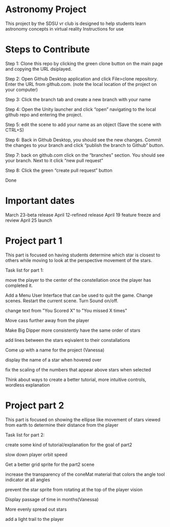 # Astronomy Project
This project by the SDSU vr club is designed to help students learn astronomy concepts in virtual reality
Instructions for use 

# Steps to Contribute
Step 1: Clone this repo by clicking the green clone button on the main page and copying the URL dsiplayed.

Step 2: Open Github Desktop application and click File>clone repository. Enter the URL from github.com. (note the local location of the project on your computer)

Step 3: Click the branch tab and create a new branch with your name

Step 4: Open the Unity launcher and click “open” navigating to the local github repo and entering the project.

Step 5: edit the scene to add your name as an object (Save the scene with CTRL+S)

Step 6: Back in Github Desktop, you should see the new changes. Commit the changes to your branch and click “publish the branch to Github” button.

Step 7: back on github.com click on the “branches” section. You should see your branch. Next to it click “new pull request”

Step 8: Click the green “create pull request” button

Done 

# Important dates
March 23-beta release
April 12-refined release
April 19 feature freeze and review
April 25 launch

# Project part 1 
This part is focused on having students determine which star is closest to others while moving to look at the perspective movement of the stars.

Task list for part 1:

move the player to the center of the constellation once the player has completed it. 

Add a Menu User Interface that can be used to quit the game. Change scenes. Restart the current scene. Turn Sound on/off.

change text from "You Scored X" to "You missed X times"

Move cass further away from the player

Make Big Dipper more consistently have the same order of stars

add lines between the stars eqivalent to their constallations

Come up with a name for the project (Vanessa)

display the name of a star when hovered over

fix the scaling of the numbers that appear above stars when selected

Think about ways to create a better tutorial, more intuitive controls, wordless explanation

# Project part 2
This part is focused on showing the ellipse like movement of stars viewed from earth to determine their distance from the player

Task list for part 2:

create some kind of tutorial/explanation for the goal of part2

slow down player orbit speed

Get a better grid sprite for the part2 scene

increase the transparency of the coneMat material that colors the angle tool indicator at all angles

prevent the star sprite from rotating at the top of the player vision

Display passage of time in months(Vanessa)

More evenly spread out stars

add a light trail to the player





